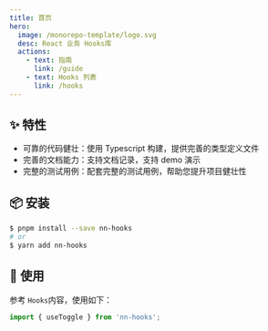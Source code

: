 ```yaml
---
title: 首页
hero:
  image: /monorepo-template/logo.svg
  desc: React 业务 Hooks库
  actions:
    - text: 指南
      link: /guide
    - text: Hooks 列表
      link: /hooks
---
```


## ✨ 特性

- 可靠的代码健壮：使用 Typescript 构建，提供完善的类型定义文件
- 完善的文档能力：支持文档记录，支持 demo 演示
- 完整的测试用例：配套完整的测试用例，帮助您提升项目健壮性

## 📦 安装

```bash
$ pnpm install --save nn-hooks
# or
$ yarn add nn-hooks
```

## 🔨 使用

参考 `Hooks`内容，使用如下：

```ts
import { useToggle } from 'nn-hooks';
```
